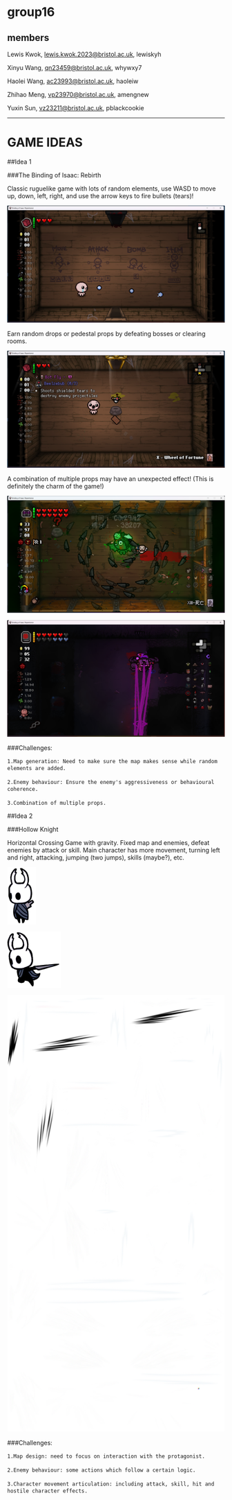 # group16

## members
Lewis Kwok, lewis.kwok.2023@bristol.ac.uk, lewiskyh

Xinyu Wang, qn23459@bristol.ac.uk, whywxy7

Haolei Wang, ac23993@bristol.ac.uk, haoleiw

Zhihao Meng, vp23970@bristol.ac.uk, amengnew

Yuxin Sun, vz23211@bristol.ac.uk, pblackcookie

---

# GAME IDEAS

##Idea 1

###The Binding of Isaac: Rebirth

Classic ruguelike game with lots of random elements, use WASD to move up, down, left, right, and use the arrow keys to fire bullets (tears)!

![isaac00](/pictures/Isaac00.png)

Earn random drops or pedestal props by defeating bosses or clearing rooms.

![isaac01](/pictures/Isaac01.png)

A combination of multiple props may have an unexpected effect! (This is definitely the charm of the game!)

![isaac02](/pictures/Isaac02.png)

![isaac03](/pictures/Isaac03.png)

###Challenges:
    
    1.Map generation: Need to make sure the map makes sense while random elements are added.

    2.Enemy behaviour: Ensure the enemy's aggressiveness or behavioural coherence.

    3.Combination of multiple props.

##Idea 2

###Hollow Knight

Horizontal Crossing Game with gravity. Fixed map and enemies, defeat enemies by attack or skill. Main character has more movement, turning left and right, attacking, jumping (two jumps), skills (maybe?), etc.

![HK00](/pictures/HK00.png)

![HK01](/pictures/HK01.png)

![HK_effects](/pictures/HK_effects.png)

###Challenges:
    
    1.Map design: need to focus on interaction with the protagonist.

    2.Enemy behaviour: some actions which follow a certain logic.

    3.Character movement articulation: including attack, skill, hit and hostile character effects.
